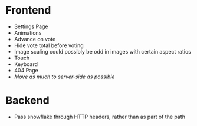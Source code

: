 # Frontend

- Settings Page
- Animations
- Advance on vote
- Hide vote total before voting
- Image scaling could possibly be odd in images with certain aspect ratios
- Touch
- Keyboard
- 404 Page
- _Move as much to server-side as possible_

# Backend

- Pass snowflake through HTTP headers, rather than as part of the path
